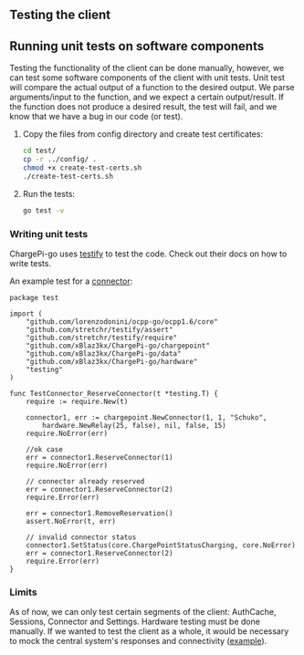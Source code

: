 ## Testing the client

## Running unit tests on software components

Testing the functionality of the client can be done manually, however, we can test some software components of the
client with unit tests. Unit test will compare the actual output of a function to the desired output. We parse
arguments/input to the function, and we expect a certain output/result. If the function does not produce a desired
result, the test will fail, and we know that we have a bug in our code (or test).

1. Copy the files from config directory and create test certificates:

   ```bash
   cd test/
   cp -r ../config/ .
   chmod +x create-test-certs.sh
   ./create-test-certs.sh
   ```

2. Run the tests:

    ```bash
   go test -v
   ```

### Writing unit tests

ChargePi-go uses [testify](https://github.com/stretchr/testify) to test the code. Check out their docs on how to write
tests.

An example test for a [connector](../../components/connector/Connector_test.go):

```golang
package test

import (
	"github.com/lorenzodonini/ocpp-go/ocpp1.6/core"
	"github.com/stretchr/testify/assert"
	"github.com/stretchr/testify/require"
	"github.com/xBlaz3kx/ChargePi-go/chargepoint"
	"github.com/xBlaz3kx/ChargePi-go/data"
	"github.com/xBlaz3kx/ChargePi-go/hardware"
	"testing"
)

func TestConnector_ReserveConnector(t *testing.T) {
	require := require.New(t)

	connector1, err := chargepoint.NewConnector(1, 1, "Schuko",
		hardware.NewRelay(25, false), nil, false, 15)
	require.NoError(err)

	//ok case
	err = connector1.ReserveConnector(1)
	require.NoError(err)

	// connector already reserved
	err = connector1.ReserveConnector(2)
	require.Error(err)

	err = connector1.RemoveReservation()
	assert.NoError(t, err)

	// invalid connector status
	connector1.SetStatus(core.ChargePointStatusCharging, core.NoError)
	err = connector1.ReserveConnector(2)
	require.Error(err)
}
```

### Limits

As of now, we can only test certain segments of the client: AuthCache, Sessions, Connector and Settings. Hardware
testing must be done manually. If we wanted to test the client as a whole, it would be necessary to mock the central
system's responses and connectivity ([example](https://github.com/lorenzodonini/ocpp-go/tree/master/ocpp1.6_test)). 
